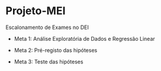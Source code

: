 # Projeto-MEI
Escalonamento de Exames no DEI

- Meta 1: Análise Exploratória de Dados e Regressão Linear

- Meta 2: Pré-registo das hipóteses

- Meta 3: Teste das hipóteses
